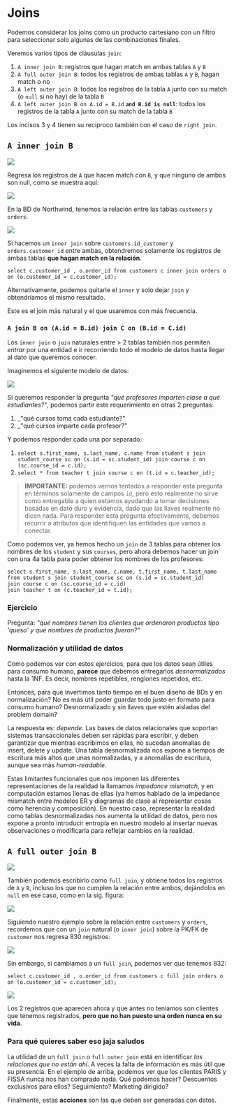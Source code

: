 # Joins

Podemos considerar los joins como un producto cartesiano con un filtro para seleccionar solo algunas de las combinaciones finales.

Veremos varios tipos de cláusulas `join`:

1. `A inner join B`: registros que hagan match en ambas tablas `A` y `B`
2. `A full outer join B`: todos los registros de ambas tablas `A` y `B`, hagan match o no
3. `A left outer join B`: todos los registros de la tabla `A` junto con su match (o `null` si no hay) de la tabla `B`
4. `A left outer join B on A.id = B.id` **`and B.id is null`**: todos los registros de la tabla `A` junto con su match de la tabla `B`

Los incisos 3 y 4 tienen su recíproco también con el caso de `right join`.

## `A inner join B`
![](https://blog.codinghorror.com/content/images/uploads/2007/10/6a0120a85dcdae970b012877702708970c-pi.png)

Regresa los registros de `A` que hacen match con `B`, y que ninguno de ambos son null, como se muestra aquí:

![](https://imgur.com/HQHxFxP.png)

En la BD de Northwind, tenemos la relación entre las tablas `customers` y `orders`:

![](https://i.imgur.com/jsv4dK3.png)

Si hacemos un `inner join` sobre `customers.id_customer` y `orders.customer_id` entre ambas, obtendremos solamente los registros de ambas tablas **que hagan match en la relación**.

`select c.customer_id , o.order_id from customers c inner join orders o on (o.customer_id = c.customer_id);`

Alternativamente, podemos quitarle el `inner` y solo dejar `join` y obtendríamos el mismo resultado.

Este es el join más natural y el que usaremos con más frecuencia.

### `A join B on (A.id = B.id) join C on (B.id = C.id)`

Los `inner join` o `join` naturales entre > 2 tablas también nos permiten _entrar_ por una entidad e ir recorriendo todo el modelo de datos hasta llegar al dato que queremos conocer.

Imaginemos el siguiente modelo de datos:

![](https://i.imgur.com/48oEXrP.png)

Si queremos responder la pregunta _"qué profesores imparten clase a qué estudiantes?"_, podemos partir este requerimiento en otras 2 preguntas:

1. _"qué cursos toma cada estudiante?"
2. _"qué cursos imparte cada profesor?"

Y podemos responder cada una por separado:
1. `select s.first_name, s.last_name, c.name from student s join student_course sc on (s.id = sc.student_id) join course c on (sc.course_id = c.id);`
2. `select * from teacher t join course c on (t.id = c.teacher_id);`

> **IMPORTANTE:** podemos vernos tentados a responder esta pregunta en términos solamente de campos `id`, pero esto realmente no sirve como entregable a quien estamos ayudando a tomar decisiones basadas en dato duro y evidencia, dado que las llaves realmente no dicen nada. Para responder esta pregunta efectivamente, debemos recurrir a atributos que identifiquen las entidades que vamos a conectar.

Como podemos ver, ya hemos hecho un `join` de 3 tablas para obtener los nombres de los `student` y sus `courses`, pero ahora debemos hacer un join con una 4a tabla para poder obtener los nombres de los profesores:

```
select s.first_name, s.last_name, c.name, t.first_name, t.last_name 
from student s join student_course sc on (s.id = sc.student_id) 
join course c on (sc.course_id = c.id) 
join teacher t on (c.teacher_id = t.id);
```

### Ejercicio

Pregunta: _"qué nombres tienen los clientes que ordenaron productos tipo 'queso' y qué nombres de productos fueron?"_

### Normalización y utilidad de datos

Como podemos ver con estos ejercicios, para que los datos sean útiles para consumo humano, **parece** que debemos entregarlos _desnormalizados_ hasta la 1NF. Es decir, nombres repetibles, renglones repetidos, etc.

Entonces, para qué invertimos tanto tiempo en el buen diseño de BDs y en normalización? No es más útil poder guardar todo justo en formato para consumo humano? Desnormalizado y sin llaves que estén aisladas del problem domain?

La respuesta es: _depende_. Las bases de datos relacionales que soportan sistemas transaccionales deben ser rápidas para escribir, y deben garantizar que mientras escribimos en ellas, no sucedan anomalías de insert, delete y update. Una tabla desnormalizada nos expone a tiempos de escritura más altos que unas normalizadas, y a anomalías de escritura, aunque sea más _human-readable_.

Estas limitantes funcionales que nos imponen las diferentes representaciones de la realidad la llamamos _impedance mismatch_, y en computación estamos llenas de ellas (ya hemos hablado de la impedance mismatch entre modelos ER y diagramas de clase al representar cosas como herencia y composición). En nuestro caso, representar la realidad como tablas desnormalizadas nos aumenta la utilidad de datos, pero nos expone a pronto introducir entropía en nuestro modelo al insertar nuevas observaciones o modificarla para reflejar cambios en la realidad.

## `A full outer join B`

![](https://blog.codinghorror.com/content/images/uploads/2007/10/6a0120a85dcdae970b012877702725970c-pi.png)

También podemos escribirlo como `full join`, y obtiene todos los registros de `A` y `B`, incluso los que no cumplen la relación entre ambos, dejándolos en `null` en ese caso, como en la sig. figura:

![](https://i.imgur.com/EjuGWo3.png)

Siguiendo nuestro ejemplo sobre la relación entre `customers` y `orders`, recordemos que con un `join` natural (o `inner join`) sobre la PK/FK de `customer` nos regresa 830 registros:

![](https://i.imgur.com/hQDIhRc.png)

Sin embargo, si cambiamos a un `full join`, podemos ver que tenemos 832:

`select c.customer_id , o.order_id from customers c full join orders o on (o.customer_id = c.customer_id);` 

![](https://i.imgur.com/dJvKdQP.png)

Los 2 registros que aparecen ahora y que antes no teníamos son clientes que tenemos registrados, **pero que no han puesto una orden nunca en su vida**.

### Para qué quieres saber eso jaja saludos

La utilidad de un `full join` o `full outer join` está en identificar _las relaciones que no están ahí_. A veces la falta de información es más útil que su presencia. En el ejemplo de arriba, podemos ver que los clientes PARIS y FISSA nunca nos han comprado nada. Qué podemos hacer? Descuentos exclusivos para ellos? Seguimiento? Marketing dirigido?

Finalmente, estas **acciones** son las que deben ser generadas con datos.








